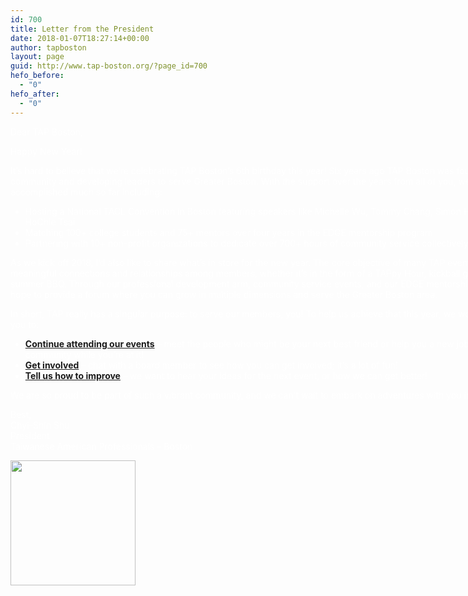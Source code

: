 ```yaml
---
id: 700
title: Letter from the President
date: 2018-01-07T18:27:14+00:00
author: tapboston
layout: page
guid: http://www.tap-boston.org/?page_id=700
hefo_before:
  - "0"
hefo_after:
  - "0"
---
```

<div style="width:850px; margin:0 auto; color:white;">
  <p>
    Dear TAP Boston,
  </p>
  
  <p>
    Happy New Year!
  </p>
  
  <p>
    It&#8217;s hard to believe that we&#8217;re celebrating TAP Boston&#8217;s 6th birthday this year! Six years ago TAP Boston was founded to build a community and developing leaders to serve Greater Boston. With the support over the years from all of you, we&#8217;ve accomplished much so far including:
  </p>
  
  <ul>
    <li>
      Hosting a National TACL Convention in Boston featuring speakers like Michelle Wu, Tommy Chang, Simon Hedlin, and Dr. HoChie Tsai
    </li>
    <li>
      Matching 100+ college students and 75+ mentors over four years in the EDGE mentorship program
    </li>
    <li>
      Partnering with 10+ non-profit organizations to dedicate over 700+ hours of community service collectively
    </li>
  </ul>
  
  <p>
    As we kick off 2018, I&#8217;d also like to share what&#8217;s in store for the new year. The core objective of many TAP events is to foster meaningful connections and relationships among members, whether it&#8217;s in the form of a TAPpy Hour, kickball game, or the summer BBQ. Through our professional development arm, community service events, and our EDGE mentorship program, we hope to provide a forum where you can grow in multiple dimensions and serve the Greater Boston area.
  </p>
  
  <p>
    In short, TAP really has a singular purpose: to serve our members, you! To help us achieve that this year, we would like to ask you to:
  </p>
  
  <ul>
    <li>
      <b><a href="http://www.tap-boston.org/events/">Continue attending our events</a></b> &#8211; meet the people who might be your next best friend or help you a new job, and serve the community while you&#8217;re at it!
    </li>
    <li>
      <b><a href="http://www.tap-boston.org/about/team/">Get involved</a></b> &#8211; chat with a board member to see how you can get involved; it&#8217;s a lot of fun!
    </li>
    <li>
      <b><a href="mailto:info@tap-boston.org">Tell us how to improve</a></b> &#8211; we want to hear your ideas for the next event, or how we can get better!
    </li>
  </ul>
  
  <p>
    We are so proud to be part of such a vibrant community, and we can&#8217;t wait to embark on adventures with you in 2018!
  </p>
  
  <p>
    Best,<br /> Chyi-Shin Shu<br /> President<br /> Taiwanese American Professionals – Boston
  </p>
  
  <p>
    <img src="http://www.tap-boston.org/wp-content/uploads/2016/07/BioChyiShin.png" width="200" height="200" /> </div>